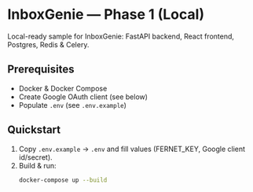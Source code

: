 # InboxGenie — Phase 1 (Local)

Local-ready sample for InboxGenie: FastAPI backend, React frontend, Postgres, Redis & Celery.

## Prerequisites
- Docker & Docker Compose
- Create Google OAuth client (see below)
- Populate `.env` (see `.env.example`)

## Quickstart
1. Copy `.env.example` → `.env` and fill values (FERNET_KEY, Google client id/secret).
2. Build & run:
   ```bash
   docker-compose up --build
